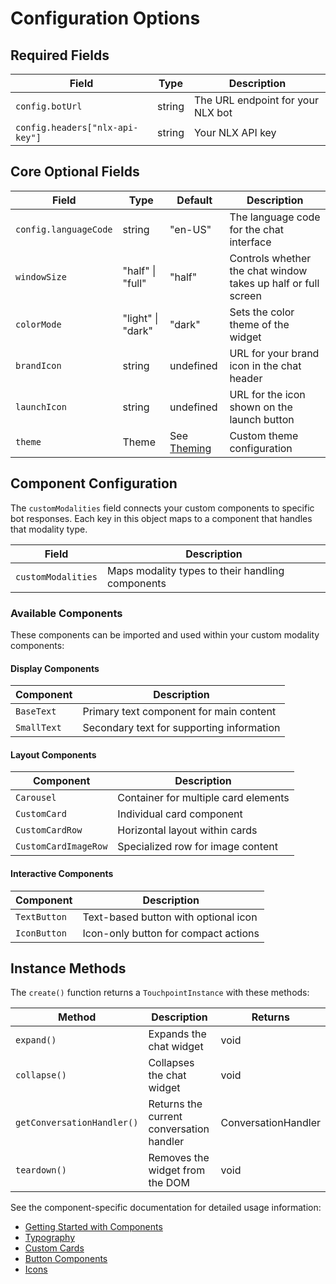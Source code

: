 # Configuration Options

## Required Fields

| Field                           | Type   | Description                       |
|---------------------------------|--------|-----------------------------------|
| `config.botUrl`                 | string | The URL endpoint for your NLX bot |
| `config.headers["nlx-api-key"]` | string | Your NLX API key                  |

## Core Optional Fields

| Field                 | Type              | Default                               | Description                                                   |
|-----------------------|-------------------|---------------------------------------|---------------------------------------------------------------|
| `config.languageCode` | string            | "en-US"                               | The language code for the chat interface                      |
| `windowSize`          | "half" \| "full"  | "half"                                | Controls whether the chat window takes up half or full screen |
| `colorMode`           | "light" \| "dark" | "dark"                                | Sets the color theme of the widget                            |
| `brandIcon`           | string            | undefined                             | URL for your brand icon in the chat header                    |
| `launchIcon`          | string            | undefined                             | URL for the icon shown on the launch button                   |
| `theme`               | Theme             | See [Theming](/touchpoint-ui-theming) | Custom theme configuration                                    |

## Component Configuration

The `customModalities` field connects your custom components to specific bot responses. Each key in this object maps to a component that handles that modality type.

| Field               | Description                                     |
|----------------------------|-------------------------------------------------|
| `customModalities` | Maps modality types to their handling components |

### Available Components

These components can be imported and used within your custom modality components:

#### Display Components

| Component   |   Description                               |
|--------------|-------------------------------------------|
| `BaseText`    |   Primary text component for main content   |
| `SmallText`   |  Secondary text for supporting information |

#### Layout Components
| Component            |  Description                          |
|----------------------|---------------------------------------|
| `Carousel`           |  Container for multiple card elements |
| `CustomCard`         |  Individual card component            |
| `CustomCardRow`      |  Horizontal layout within cards       |
| `CustomCardImageRow` |  Specialized row for image content    |

#### Interactive Components

| Component    | Description                          |
|--------------|--------------------------------------|
| `TextButton` | Text-based button with optional icon |
| `IconButton` | Icon-only button for compact actions |

## Instance Methods

The `create()` function returns a `TouchpointInstance` with these methods:

| Method                     | Description                              | Returns             |
|----------------------------|------------------------------------------|---------------------|
| `expand()`                 | Expands the chat widget                  | void                |
| `collapse()`               | Collapses the chat widget                | void                |
| `getConversationHandler()` | Returns the current conversation handler | ConversationHandler |
| `teardown()`               | Removes the widget from the DOM          | void                |

See the component-specific documentation for detailed usage information:
- [Getting Started with Components](/touchpoint-ComponentsIntro)
- [Typography](/touchpoint-Typography)
- [Custom Cards](/touchpoint-CustomCards)
- [Button Components](/touchpoint-Buttons)
- [Icons](/touchpoint-Icons)